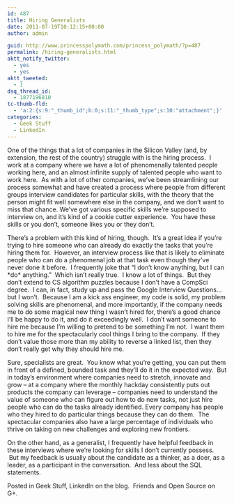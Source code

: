 ```yaml
---
id: 487
title: Hiring Generalists
date: 2011-07-19T10:12:15+00:00
author: admin

guid: http://www.princesspolymath.com/princess_polymath/?p=487
permalink: /hiring-generalists.html
aktt_notify_twitter:
  - yes
  - yes
aktt_tweeted:
  - 1
dsq_thread_id:
  - 1877196810
tc-thumb-fld:
  - 'a:2:{s:9:"_thumb_id";b:0;s:11:"_thumb_type";s:10:"attachment";}'
categories:
  - Geek Stuff
  - LinkedIn
---
```

One of the things that a lot of companies in the Silicon Valley (and, by extension, the rest of the country) struggle with is the hiring process.  I work at a company where we have a lot of phenomenally talented people working here, and an almost infinite supply of talented people who want to work here.  As with a lot of other companies, we&#8217;ve been streamlining our process somewhat and have created a process where people from different groups interview candidates for particular skills, with the theory that the person might fit well somewhere else in the company, and we don&#8217;t want to miss that chance. We&#8217;ve got various specific skills we&#8217;re supposed to interview on, and it&#8217;s kind of a cookie cutter experience.  You have these skills or you don&#8217;t, someone likes you or they don&#8217;t.

There&#8217;s a problem with this kind of hiring, though.  It&#8217;s a great idea if you&#8217;re trying to hire someone who can already do exactly the tasks that you&#8217;re hiring them for.  However, an interview process like that is likely to eliminate people who can do a phenomenal job at that task even though they&#8217;ve never done it before.  I frequently joke that &#8220;I don&#8217;t know anything, but I can \*do\* anything.&#8221;  Which isn&#8217;t really true.  I know a lot of things.  But they don&#8217;t extend to CS algorithm puzzles because I don&#8217;t have a CompSci degree.  I can, in fact, study up and pass the Google Interview Questions&#8230; but I won&#8217;t.  Because I am a kick ass engineer, my code is solid, my problem solving skills are phenomenal, and more importantly, if the company needs me to do some magical new thing I wasn&#8217;t hired for, there&#8217;s a good chance I&#8217;ll be happy to do it, and do it exceedingly well.  I don&#8217;t want someone to hire me because I&#8217;m willing to pretend to be something I&#8217;m not.  I want them to hire me for the spectacularly cool things I bring to the company.  If they don&#8217;t value those more than my ability to reverse a linked list, then they don&#8217;t really get why they should hire me.

Sure, specialists are great.  You know what you&#8217;re getting, you can put them in front of a defined, bounded task and they&#8217;ll do it in the expected way.  But in today&#8217;s environment where companies need to stretch, innovate and grow &#8211; at a company where the monthly hackday consistently puts out products the company can leverage &#8211; companies need to understand the value of someone who can figure out how to do new tasks, not just hire people who can do the tasks already identified. Every company has people who they hired to do particular things because they can do them.  The spectacular companies also have a large percentage of individuals who thrive on taking on new challenges and exploring new frontiers.

On the other hand, as a generalist, I frequently have helpful feedback in these interviews where we&#8217;re looking for skills I don&#8217;t currently possess.  But my feedback is usually about the candidate as a thinker, as a doer, as a leader, as a participant in the conversation.  And less about the SQL statements.

Posted in Geek Stuff, LinkedIn on the blog.  Friends and Open Source on G+.